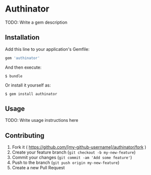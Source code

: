 # Authinator

TODO: Write a gem description

## Installation

Add this line to your application's Gemfile:

```ruby
gem 'authinator'
```

And then execute:

    $ bundle

Or install it yourself as:

    $ gem install authinator

## Usage

TODO: Write usage instructions here

## Contributing

1. Fork it ( https://github.com/[my-github-username]/authinator/fork )
2. Create your feature branch (`git checkout -b my-new-feature`)
3. Commit your changes (`git commit -am 'Add some feature'`)
4. Push to the branch (`git push origin my-new-feature`)
5. Create a new Pull Request
